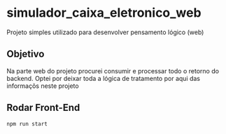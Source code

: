 # simulador_caixa_eletronico_web
Projeto simples utilizado para desenvolver pensamento lógico (web)

## Objetivo
Na parte web do projeto procurei consumir e processar todo o retorno do backend. Optei por deixar toda a lógica de tratamento por aqui das informaçõs neste projeto

## Rodar Front-End
```
npm run start
```
